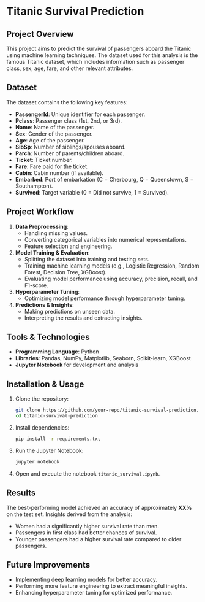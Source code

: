 # Titanic Survival Prediction

## Project Overview
This project aims to predict the survival of passengers aboard the Titanic using machine learning techniques. The dataset used for this analysis is the famous Titanic dataset, which includes information such as passenger class, sex, age, fare, and other relevant attributes.

## Dataset
The dataset contains the following key features:
- **PassengerId**: Unique identifier for each passenger.
- **Pclass**: Passenger class (1st, 2nd, or 3rd).
- **Name**: Name of the passenger.
- **Sex**: Gender of the passenger.
- **Age**: Age of the passenger.
- **SibSp**: Number of siblings/spouses aboard.
- **Parch**: Number of parents/children aboard.
- **Ticket**: Ticket number.
- **Fare**: Fare paid for the ticket.
- **Cabin**: Cabin number (if available).
- **Embarked**: Port of embarkation (C = Cherbourg, Q = Queenstown, S = Southampton).
- **Survived**: Target variable (0 = Did not survive, 1 = Survived).

## Project Workflow
1. **Data Preprocessing**:
   - Handling missing values.
   - Converting categorical variables into numerical representations.
   - Feature selection and engineering.
2. **Model Training & Evaluation**:
   - Splitting the dataset into training and testing sets.
   - Training machine learning models (e.g., Logistic Regression, Random Forest, Decision Tree, XGBoost).
   - Evaluating model performance using accuracy, precision, recall, and F1-score.
3. **Hyperparameter Tuning**:
   - Optimizing model performance through hyperparameter tuning.
4. **Predictions & Insights**:
   - Making predictions on unseen data.
   - Interpreting the results and extracting insights.

## Tools & Technologies
- **Programming Language**: Python
- **Libraries**: Pandas, NumPy, Matplotlib, Seaborn, Scikit-learn, XGBoost
- **Jupyter Notebook** for development and analysis

## Installation & Usage
1. Clone the repository:
   ```bash
   git clone https://github.com/your-repo/titanic-survival-prediction.git
   cd titanic-survival-prediction
   ```
2. Install dependencies:
   ```bash
   pip install -r requirements.txt
   ```
3. Run the Jupyter Notebook:
   ```bash
   jupyter notebook
   ```
4. Open and execute the notebook `titanic_survival.ipynb`.

## Results
The best-performing model achieved an accuracy of approximately **XX%** on the test set. Insights derived from the analysis:
- Women had a significantly higher survival rate than men.
- Passengers in first class had better chances of survival.
- Younger passengers had a higher survival rate compared to older passengers.

## Future Improvements
- Implementing deep learning models for better accuracy.
- Performing more feature engineering to extract meaningful insights.
- Enhancing hyperparameter tuning for optimized performance.
